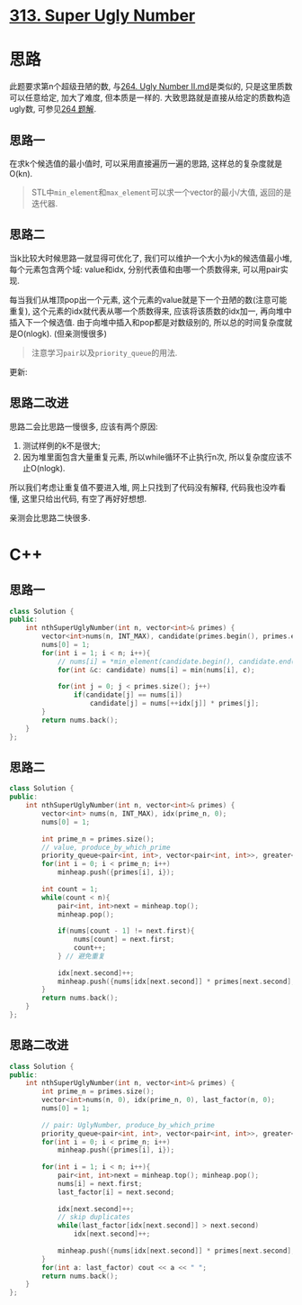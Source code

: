 # [313. Super Ugly Number](https://leetcode.com/problems/super-ugly-number/)
# 思路
此题要求第n个超级丑陋的数, 与[264. Ugly Number II.md](https://leetcode.com/problems/ugly-number-ii/)是类似的, 只是这里质数可以任意给定, 
加大了难度, 但本质是一样的. 大致思路就是直接从给定的质数构造ugly数, 可参见[264 题解](https://github.com/ShusenTang/LeetCode/blob/master/solutions/264.%20Ugly%20Number%20II.md).

## 思路一
在求k个候选值的最小值时, 可以采用直接遍历一遍的思路, 这样总的复杂度就是O(kn). 
> STL中`min_element`和`max_element`可以求一个vector的最小/大值, 返回的是迭代器.

## 思路二
当k比较大时候思路一就显得可优化了, 我们可以维护一个大小为k的候选值最小堆, 每个元素包含两个域: value和idx, 分别代表值和由哪一个质数得来, 可以用pair实现. 

每当我们从堆顶pop出一个元素, 这个元素的value就是下一个丑陋的数(注意可能重复), 这个元素的idx就代表从哪一个质数得来, 应该将该质数的idx加一, 再向堆中插入下一个候选值. 
由于向堆中插入和pop都是对数级别的, 所以总的时间复杂度就是O(nlogk). (但亲测慢很多)

> 注意学习`pair`以及`priority_queue`的用法. 

更新:
## 思路二改进
思路二会比思路一慢很多, 应该有两个原因:
1. 测试样例的k不是很大;
2. 因为堆里面包含大量重复元素, 所以while循环不止执行n次, 所以复杂度应该不止O(nlogk).

所以我们考虑让重复值不要进入堆, 网上只找到了代码没有解释, 代码我也没咋看懂, 这里只给出代码, 有空了再好好想想. 

亲测会比思路二快很多. 

# C++
## 思路一
``` C++
class Solution {
public:
    int nthSuperUglyNumber(int n, vector<int>& primes) {
        vector<int>nums(n, INT_MAX), candidate(primes.begin(), primes.end()), idx(n, 0);
        nums[0] = 1;
        for(int i = 1; i < n; i++){
            // nums[i] = *min_element(candidate.begin(), candidate.end());
            for(int &c: candidate) nums[i] = min(nums[i], c);
            
            for(int j = 0; j < primes.size(); j++)
                if(candidate[j] == nums[i])
                    candidate[j] = nums[++idx[j]] * primes[j];
        }
        return nums.back();
    }
};
```

## 思路二
``` C++
class Solution {
public:
    int nthSuperUglyNumber(int n, vector<int>& primes) {
        vector<int> nums(n, INT_MAX), idx(prime_n, 0);
        nums[0] = 1;
        
        int prime_n = primes.size();
        // value, produce_by_which_prime
        priority_queue<pair<int, int>, vector<pair<int, int>>, greater<pair<int,int>>> minheap;
        for(int i = 0; i < prime_n; i++)
            minheap.push({primes[i], i});
            
        int count = 1;
        while(count < n){
            pair<int, int>next = minheap.top();
            minheap.pop();
            
            if(nums[count - 1] != next.first){
                nums[count] = next.first;
                count++;
            } // 避免重复
            
            idx[next.second]++;
            minheap.push({nums[idx[next.second]] * primes[next.second], next.second});
        }
        return nums.back();
    }
};
```

## 思路二改进
``` C++
class Solution {
public:
    int nthSuperUglyNumber(int n, vector<int>& primes) {
        int prime_n = primes.size();
        vector<int>nums(n, 0), idx(prime_n, 0), last_factor(n, 0);
        nums[0] = 1;
        
        // pair: UglyNumber, produce_by_which_prime
        priority_queue<pair<int, int>, vector<pair<int, int>>, greater<pair<int,int>>> minheap;
        for(int i = 0; i < prime_n; i++)
            minheap.push({primes[i], i});
       
        for(int i = 1; i < n; i++){
            pair<int, int>next = minheap.top(); minheap.pop();
            nums[i] = next.first;
            last_factor[i] = next.second;
            
            idx[next.second]++;
            // skip duplicates
            while(last_factor[idx[next.second]] > next.second)
                idx[next.second]++;
            
            minheap.push({nums[idx[next.second]] * primes[next.second], next.second});
        }
        for(int a: last_factor) cout << a << " ";
        return nums.back();
    }
};
```

